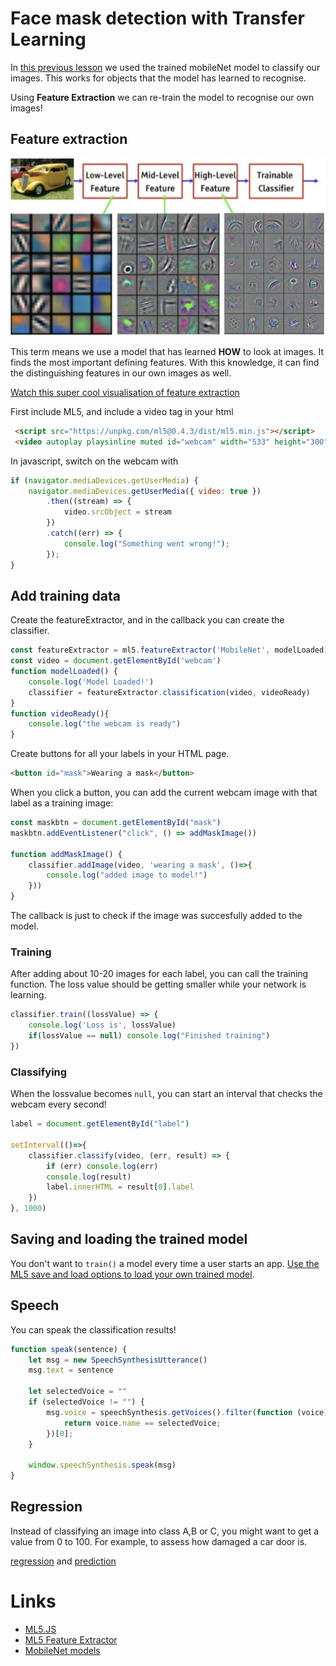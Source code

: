 # Face mask detection with Transfer Learning

In [this previous lesson](./lesson-image/readme.md) we used the trained mobileNet model to classify our images. This works for objects that the model has learned to recognise.

Using **Feature Extraction** we can re-train the model to recognise our own images!

## Feature extraction

![features](./features.png)

This term means we use a model that has learned **HOW** to look at images. It finds the most important defining features. With this knowledge, it can find the distinguishing features in our own images as well.

[Watch this super cool visualisation of feature extraction](https://www.youtube.com/watch?v=f0t-OCG79-U)

First include ML5, and include a video tag in your html

```html
 <script src="https://unpkg.com/ml5@0.4.3/dist/ml5.min.js"></script>
 <video autoplay playsinline muted id="webcam" width="533" height="300"></video>
```
In javascript, switch on the webcam with
```javascript
if (navigator.mediaDevices.getUserMedia) {
    navigator.mediaDevices.getUserMedia({ video: true })
        .then((stream) => {
            video.srcObject = stream
        })
        .catch((err) => {
            console.log("Something went wrong!");
        });
}
```

## Add training data

Create the featureExtractor, and in the callback you can create the classifier. 

```javascript
const featureExtractor = ml5.featureExtractor('MobileNet', modelLoaded)
const video = document.getElementById('webcam')
function modelLoaded() {
    console.log('Model Loaded!')
    classifier = featureExtractor.classification(video, videoReady)
}
function videoReady(){
    console.log("the webcam is ready")
}
```
Create buttons for all your labels in your HTML page.
```html
<button id="mask">Wearing a mask</button>
```
When you click a button, you can add the current webcam image with that label as a training image:
```javascript
const maskbtn = document.getElementById("mask")
maskbtn.addEventListener("click", () => addMaskImage())

function addMaskImage() {
    classifier.addImage(video, 'wearing a mask', ()=>{
        console.log("added image to model!")
    }))
}
```
The callback is just to check if the image was succesfully added to the model.

### Training

After adding about 10-20 images for each label, you can call the training function. The loss value should be getting smaller while your network is learning.
```javascript
classifier.train((lossValue) => {
    console.log('Loss is', lossValue)
    if(lossValue == null) console.log("Finished training")
})
```

### Classifying

When the lossvalue becomes `null`, you can start an interval that checks the webcam every second!
```javascript
label = document.getElementById("label")

setInterval(()=>{
    classifier.classify(video, (err, result) => {
        if (err) console.log(err)
        console.log(result)
        label.innerHTML = result[0].label
    })
}, 1000)
```

## Saving and loading the trained model

You don't want to `train()` a model every time a user starts an app. [Use the ML5 save and load options to load your own trained model](https://learn.ml5js.org/docs/#/reference/feature-extractor?id=save).

## Speech

You can speak the classification results!
```javascript
function speak(sentence) {
    let msg = new SpeechSynthesisUtterance()
    msg.text = sentence
    
    let selectedVoice = ""
    if (selectedVoice != "") {
        msg.voice = speechSynthesis.getVoices().filter(function (voice) { 
            return voice.name == selectedVoice; 
        })[0];
    }
    
    window.speechSynthesis.speak(msg)
}
```

## Regression

Instead of classifying an image into class A,B or C, you might want to get a value from 0 to 100. For example, to assess how damaged a car door is.

[regression](https://learn.ml5js.org/docs/#/reference/feature-extractor?id=regression) and [prediction](https://learn.ml5js.org/docs/#/reference/feature-extractor?id=predict)

# Links

- [ML5.JS](https://ml5js.org/)
- [ML5 Feature Extractor](https://learn.ml5js.org/docs/#/reference/feature-extractor)
- [MobileNet models](https://github.com/tensorflow/models/blob/master/research/slim/nets/mobilenet_v1.md)

